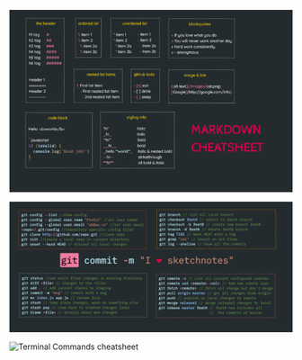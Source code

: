 
![Markdown cheatsheet](./images/markdown.png)

![git cheatsheet](./images/git.png)

![Terminal Commands cheatsheet](https://i.imgur.com/pqBnYv3.jpg)
